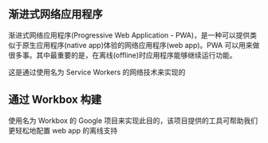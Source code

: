 
## 渐进式网络应用程序
渐进式网络应用程序(Progressive Web Application - PWA)，是一种可以提供类似于原生应用程序(native app)体验的网络应用程序(web app)。PWA 可以用来做很多事。其中最重要的是，在离线(offline)时应用程序能够继续运行功能。

这是通过使用名为 Service Workers 的网络技术来实现的

## 通过 Workbox 构建
使用名为 Workbox 的 Google 项目来实现此目的，该项目提供的工具可帮助我们更轻松地配置 web app 的离线支持  